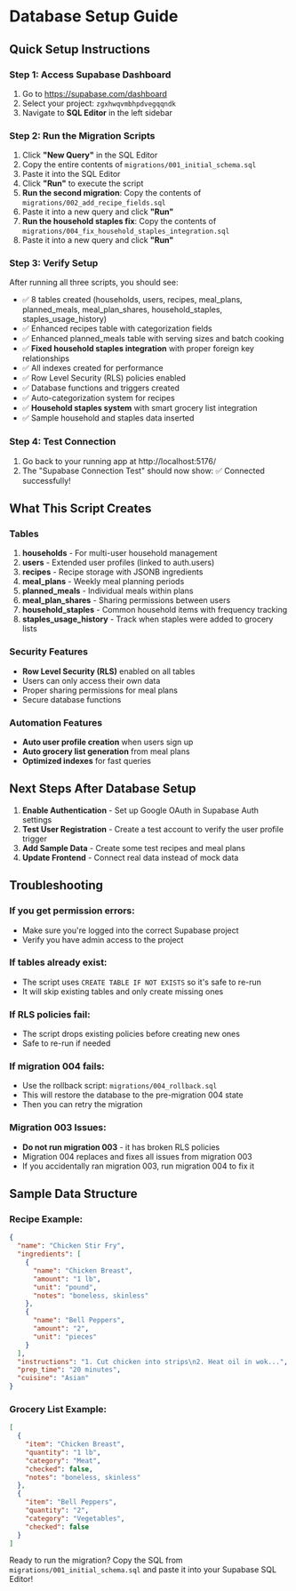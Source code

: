 # Database Setup Guide

## Quick Setup Instructions

### Step 1: Access Supabase Dashboard
1. Go to https://supabase.com/dashboard
2. Select your project: `zgxhwqvmbhpdvegqqndk`
3. Navigate to **SQL Editor** in the left sidebar

### Step 2: Run the Migration Scripts
1. Click **"New Query"** in the SQL Editor
2. Copy the entire contents of `migrations/001_initial_schema.sql`
3. Paste it into the SQL Editor
4. Click **"Run"** to execute the script
5. **Run the second migration**: Copy the contents of `migrations/002_add_recipe_fields.sql`
6. Paste it into a new query and click **"Run"**
7. **Run the household staples fix**: Copy the contents of `migrations/004_fix_household_staples_integration.sql`
8. Paste it into a new query and click **"Run"**

### Step 3: Verify Setup
After running all three scripts, you should see:
- ✅ 8 tables created (households, users, recipes, meal_plans, planned_meals, meal_plan_shares, household_staples, staples_usage_history)
- ✅ Enhanced recipes table with categorization fields
- ✅ Enhanced planned_meals table with serving sizes and batch cooking
- ✅ **Fixed household staples integration** with proper foreign key relationships
- ✅ All indexes created for performance
- ✅ Row Level Security (RLS) policies enabled
- ✅ Database functions and triggers created
- ✅ Auto-categorization system for recipes
- ✅ **Household staples system** with smart grocery list integration
- ✅ Sample household and staples data inserted

### Step 4: Test Connection
1. Go back to your running app at http://localhost:5176/
2. The "Supabase Connection Test" should now show: ✅ Connected successfully!

## What This Script Creates

### Tables
1. **households** - For multi-user household management
2. **users** - Extended user profiles (linked to auth.users)
3. **recipes** - Recipe storage with JSONB ingredients
4. **meal_plans** - Weekly meal planning periods
5. **planned_meals** - Individual meals within plans
6. **meal_plan_shares** - Sharing permissions between users
7. **household_staples** - Common household items with frequency tracking
8. **staples_usage_history** - Track when staples were added to grocery lists

### Security Features
- **Row Level Security (RLS)** enabled on all tables
- Users can only access their own data
- Proper sharing permissions for meal plans
- Secure database functions

### Automation Features
- **Auto user profile creation** when users sign up
- **Auto grocery list generation** from meal plans
- **Optimized indexes** for fast queries

## Next Steps After Database Setup

1. **Enable Authentication** - Set up Google OAuth in Supabase Auth settings
2. **Test User Registration** - Create a test account to verify the user profile trigger
3. **Add Sample Data** - Create some test recipes and meal plans
4. **Update Frontend** - Connect real data instead of mock data

## Troubleshooting

### If you get permission errors:
- Make sure you're logged into the correct Supabase project
- Verify you have admin access to the project

### If tables already exist:
- The script uses `CREATE TABLE IF NOT EXISTS` so it's safe to re-run
- It will skip existing tables and only create missing ones

### If RLS policies fail:
- The script drops existing policies before creating new ones
- Safe to re-run if needed

### If migration 004 fails:
- Use the rollback script: `migrations/004_rollback.sql`
- This will restore the database to the pre-migration 004 state
- Then you can retry the migration

### Migration 003 Issues:
- **Do not run migration 003** - it has broken RLS policies
- Migration 004 replaces and fixes all issues from migration 003
- If you accidentally ran migration 003, run migration 004 to fix it

## Sample Data Structure

### Recipe Example:
```json
{
  "name": "Chicken Stir Fry",
  "ingredients": [
    {
      "name": "Chicken Breast",
      "amount": "1 lb",
      "unit": "pound",
      "notes": "boneless, skinless"
    },
    {
      "name": "Bell Peppers",
      "amount": "2",
      "unit": "pieces"
    }
  ],
  "instructions": "1. Cut chicken into strips\n2. Heat oil in wok...",
  "prep_time": "20 minutes",
  "cuisine": "Asian"
}
```

### Grocery List Example:
```json
[
  {
    "item": "Chicken Breast",
    "quantity": "1 lb",
    "category": "Meat",
    "checked": false,
    "notes": "boneless, skinless"
  },
  {
    "item": "Bell Peppers",
    "quantity": "2",
    "category": "Vegetables",
    "checked": false
  }
]
```

Ready to run the migration? Copy the SQL from `migrations/001_initial_schema.sql` and paste it into your Supabase SQL Editor!
